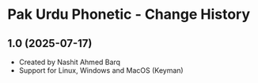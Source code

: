 Pak Urdu Phonetic - Change History
====================

1.0 (2025-07-17)
----------------
* Created by Nashit Ahmed Barq
* Support for Linux, Windows and MacOS (Keyman)
